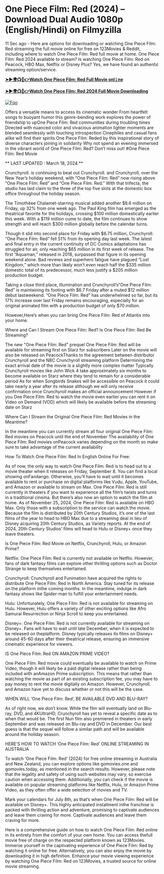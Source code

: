 # One Piece Film: Red (2024) – Download Dual Audio 1080p (English/Hindi) on Filmyzilla

11 Sec ago - Here are options for downloading or watching One Piece Film: Red streaming the full movie online for free on 123Movies & Reddit, including where to watch One Piece Film: Red full movie at home. One Piece Film: Red 2024 available to stream? Is watching One Piece Film: Red on Peacock, HBO Max, Netflix or Disney Plus? Yes, we have found an authentic streaming option/service.


[**➤►🌍📺📱👉Watch One Piece Film: Red Full Movie onl𝚒ne**](https://bit.ly/Most-popular-Movies)

[**➤►🌍📺📱👉Watch One Piece Film: Red 2024 Full Movie Downloading**](https://bit.ly/Most-popular-Movies)

[![Foo](https://static.wixstatic.com/media/b249f9_adac8f70fb3f45b88691696c77de18f3~mv2.gif)](https://bit.ly/Most-popular-Movies)


Offers a versatile means to access its cinematic wonder From heartfelt songs to buoyant humor this genre-bending work explores the power of friendship to upOne Piece Film: Red communities during troubling times Directed with nuanced color and vivacious animation lighter moments are blended seamlessly with touching introspection Cinephiles and casual fans alike will find their spirits One Piece Film: Reded by this inspirational story of diverse characters joining in solidarity Why not spend an evening immersed in the vibrant world of One Piece Film: Red? Don’t miss out! #One Piece Film: Red Movie

** LAST UPDATED : March 18, 2024.**

Crunchyroll. is continuing to beat out Crunchyroll. and Crunchyroll, over the New Year’s holiday weekend, with “One Piece Film: Red” now rising above “One Piece Film: Red” and “One Piece Film: Red.” With that trifecta, the studio has laid claim to the three of the top five slots at the domestic box office throughout the holiday season.

The Timothéee Chalamet-starring musical added another $8.6 million on Friday, up 32% from one week ago. The Paul King film has emerged as the theatrical favorite for the holidays, crossing $100 million domestically earlier this week. With a $119 million cume to date, the film continues to show strength and will reach $300 million globally before the calendar turns.

Though it slid into second place for Friday with $6.75 million, Crunchyroll. “One Piece Film: Red” fell 51% from its opening day last week. The latest and final entry in the current continuity of DC Comics adaptations has struggled for air, only reaching $65 million in its first week of release. The first “Aquaman,” released in 2018, surpassed that figure in its opening weekend alone. Bad reviews and superhero fatigue have plagued “Lost Kingdom,” which more than likely won’t even reach half the $335 million domestic total of its predecessor, much less justify a $205 million production budget.

Taking a close third place, Illumination and Crunchyroll’s“One Piece Film: Red” is maintaining its footing with $6.7 Friday after a muted $12 million debut lastweekend. “One Piece Film: Red” has underwhelmed so far, but its 17% increase over last Friday remains encouraging, especially for an original animated film with a production budget of only $70 million.

However,Here’s when you can bring One Piece Film: Red of Atlantis into your home.

Where and Can I Stream One Piece Film: Red? Is One Piece Film: Red Be Streaming?

The new "One Piece Film: Red" prequel One Piece Film: Red will be available for streaming first on Starz for subscribers Later on the movie will also be released on PeacockThanks to the agreement between distributor Crunchyroll and the NBC Crunchyroll streaming platform Determining the exact arrival date of the movie is a slightly more complex matter Typically Crunchyroll movies like John Wick 4 take approximately six months to become available on Starz where they tend to remain for a considerable period As for when Songbirds Snakes will be accessible on Peacock it could take nearly a year after its release although we will only receive confirmation once Crunchyroll makes an official announcement However if you One Piece Film: Red to watch the movie even earlier you can rent it on Video on Demand (VOD) which will likely be available before the streaming date on Starz

Where Can I Stream the Original One Piece Film: Red Movies in the Meantime?

In the meantime you can currently stream all four original One Piece Film: Red movies on Peacock until the end of November The availability of One Piece Film: Red movies onPeacock varies depending on the month so make sure to take advantage of the current availability

How To Watch One Piece Film: Red In English Online For Free:

As of now, the only way to watch One Piece Film: Red is to head out to a movie theater when it releases on Friday, September 8. You can find a local showing onFandango. Otherwise, you’ll have to wait until it becomes available to rent or purchase on digital platforms like Vudu, Apple, YouTube, and Amazon or available to stream on Max. One Piece Film: Red is still currently in theaters if you want to experience all the film’s twists and turns in a traditional cinema. But there’s also now an option to watch the film at home. As of November 25, 2024, One Piece Film: Red is available on HBO Max. Only those with a subscription to the service can watch the movie. Because the film is distributed by 20th Century Studios, it’s one of the last films of the year to head to HBO Max due to a streaming deal in lieu of Disney acquiring 20th Century Studios, as Variety reports. At the end of 2024, 20th Century Studios’ films will head to Hulu or Disney+ once they leave theaters.

Is One Piece Film: Red Movie on Netflix, Crunchyroll, Hulu, or Amazon Prime?

Netflix: One Piece Film: Red is currently not available on Netflix. However, fans of dark fantasy films can explore other thrilling options such as Doctor Strange to keep themselves entertained.

Crunchyroll: Crunchyroll and Funimation have acquired the rights to distribute One Piece Film: Red in North America. Stay tuned for its release on the platform inthe coming months. In the meantime, indulge in dark fantasy shows like Spider-man to fulfill your entertainment needs.

Hulu: Unfortunately, One Piece Film: Red is not available for streaming on Hulu. However, Hulu offers a variety of other exciting options like Afro Samurai Resurrection or Ninja Scroll to keep you entertained.

Disney+: One Piece Film: Red is not currently available for streaming on Disney+. Fans will have to wait until late December, when it is expected to be released on theplatform. Disney typically releases its films on Disney+ around 45-60 days after their theatrical release, ensuring an immersive cinematic experience for viewers.

IS One Piece Film: Red ON AMAZON PRIME VIDEO?

One Piece Film: Red movie could eventually be available to watch on Prime Video, though it will likely be a paid digital release rather than being included with anAmazon Prime subscription. This means that rather than watching the movie as part of an existing subscription fee, you may have to pay money to rent the movie digitally on Amazon. However, Crunchyroll. and Amazon have yet to discuss whether or not this will be the case.

WHEN WILL ‘One Piece Film: Red’, BE AVAILABLE DVD AND BLU-RAY?

As of right now, we don’t know. While the film will eventually land on Blu-ray, DVD, and 4KUltraHD, Crunchyroll has yet to reveal a specific date as to when that would be. The first Nun film also premiered in theaters in early September and was released on Blu-ray and DVD in December. Our best guess is that the sequel will follow a similar path and will be available around the holiday season.

HERE’S HOW TO WATCH ‘One Piece Film: Red’ ONLINE STREAMING IN AUSTRALIA

To watch ‘One Piece Film: Red’ (2024) for free online streaming in Australia and New Zealand, you can explore options like gomovies.one and gomovies.today, as mentioned in the search results. However, please note that the legality and safety of using such websites may vary, so exercise caution when accessing them. Additionally, you can check if the movie is available on popular streaming platforms like Netflix, Hulu, or Amazon Prime Video, as they often offer a wide selection of movies and TV.

Mark your calendars for July 8th, as that’s when One Piece Film: Red will be available on Disney+. This highly anticipated installment inthe franchise is packed with thrilling action and adventure, promising to captivate audiences and leave them craving for more. Captivate audiences and leave them craving for more.

Here is a comprehensive guide on how to watch One Piece Film: Red online in its entirety from the comfort of your own home. You can access thefull movie free of charge on the respected platform known as 123Movies. Immerse yourself in the captivating experience of One Piece Film: Red by watching it online for free. Alternatively, you can also enjoy the movie by downloading it in high definition. Enhance your movie viewing experience by watching One Piece Film: Red on 123Movies, a trusted source for online movie streaming.
